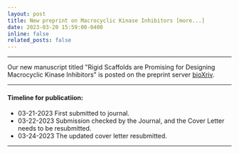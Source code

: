 ```yaml
---
layout: post
title: New preprint on Macrocyclic Kinase Inhibitors [more...]
date: 2023-03-20 15:59:00-0400
inline: false
related_posts: false
---
```

__________________________________________________________________________________
Our new manuscript titled "Rigid Scaffolds are Promising for Designing Macrocyclic Kinase Inhibitors" is posted on the preprint server [bioXriv](https://www.biorxiv.org/content/10.1101/2023.03.17.533119v1).

***

#### Timeline for publicatiion:

<ul>
    <li>03-21-2023 First submitted to journal.</li>
    <li>03-22-2023 Submission checked by the Journal, and the Cover Letter needs to be resubmitted.</li>
    <li>03-24-2023 The updated cover letter resubmitted.</li>
</ul>


***

